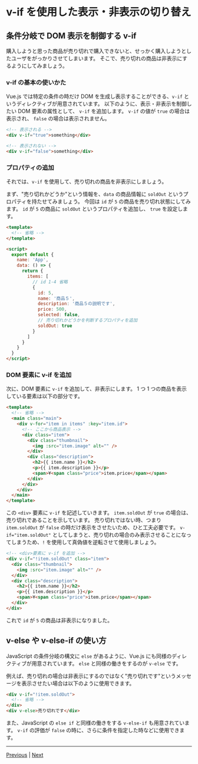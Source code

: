 # v-if を使用した表示・非表示の切り替え

## 条件分岐で DOM 表示を制御する v-if

購入しようと思った商品が売り切れで購入できないと、せっかく購入しようとしたユーザをがっかりさせてしまいます。
そこで、売り切れの商品は非表示にするようにしてみましょう。

### v-if の基本の使いかた

Vue.js では特定の条件の時だけ DOM を生成し表示することができる、`v-if` というディレクティブが用意されています。
以下のように、表示・非表示を制御したい DOM 要素の属性として、 `v-if` を追加します。
`v-if` の値が `true` の場合は表示され、 `false` の場合は表示されません。

```html
<!-- 表示される -->
<div v-if="true">something</div>

<!-- 表示されない -->
<div v-if="false">something</div>
```

### プロパティの追加

それでは、`v-if` を使用して、売り切れの商品を非表示にしましょう。

まず、"売り切れかどうか"という情報を、`data` の商品情報に `soldOut` というプロパティを持たせてみましょう。
今回は `id` が `5` の商品を売り切れ状態にしてみます。
`id` が `5` の商品に `soldOut` というプロパティを追加し、 `true` を設定します。

```html
<template>
  <!-- 省略 -->
</template>

<script>
  export default {
    name: 'App',
    data: () => {
      return {
        items: [
          // id 1-4 省略
          {
            id: 5,
            name: '商品５',
            description: '商品５の説明です',
            price: 500,
            selected: false,
            // 売り切れかどうかを判断するプロパティを追加
            soldOut: true
          }
        ]
      }
    }
  }
</script>
```

### DOM 要素に v-if を追加

次に、DOM 要素に `v-if` を追加して、非表示にします。
1 つ 1 つの商品を表示している要素は以下の部分です。

```html
<template>
  <!-- 省略 -->
  <main class="main">
    <div v-for="item in items" :key="item.id">
      <!-- ここから商品表示 -->
      <div class="item">
        <div class="thumbnail">
          <img :src="item.image" alt="" />
        </div>
        <div class="description">
          <h2>{{ item.name }}</h2>
          <p>{{ item.description }}</p>
          <span>¥<span class="price">item.price</span></span>
        </div>
      </div>
    </div>
  </main>
</template>
```

この `<div>` 要素に `v-if` を記述していきます。
`item.soldOut` が `true` の場合は、売り切れであることを示しています。
売り切れではない時、つまり `item.soldOut` が `false` の時だけ表示をさせたいため、ひと工夫必要です。
`v-if="item.soldOut"` としてしまうと、売り切れの場合のみ表示させることになってしまうため、`!` を使用して真偽値を逆転させて使用しましょう。

```html
<!-- <div>要素に v-if を追加 -->
<div v-if="!item.soldOut" class="item">
  <div class="thumbnail">
    <img :src="item.image" alt="" />
  </div>
  <div class="description">
    <h2>{{ item.name }}</h2>
    <p>{{ item.description }}</p>
    <span>¥<span class="price">item.price</span></span>
  </div>
</div>
```

これで `id` が `5` の商品は非表示になりました。

## v-else や v-else-if の使い方

JavaScript の条件分岐の構文に `else` があるように、Vue.js にも同様のディレクティブが用意されています。
`else` と同様の働きをするのが `v-else` です。

例えば、売り切れの場合は非表示にするのではなく"売り切れです"というメッセージを表示させたい場合は以下のように使用できます。

```html
<div v-if="!item.soldOut">
  <!-- 省略 -->
</div>
<div v-else>売り切れです</div>
```

また、JavaScript の `else if` と同様の働きをする `v-else-if` も用意されています。
`v-if` の評価が `false` の時に、さらに条件を指定した時などに使用できます。

---

[Previous](v-for.md) | [Next](methods.md)
